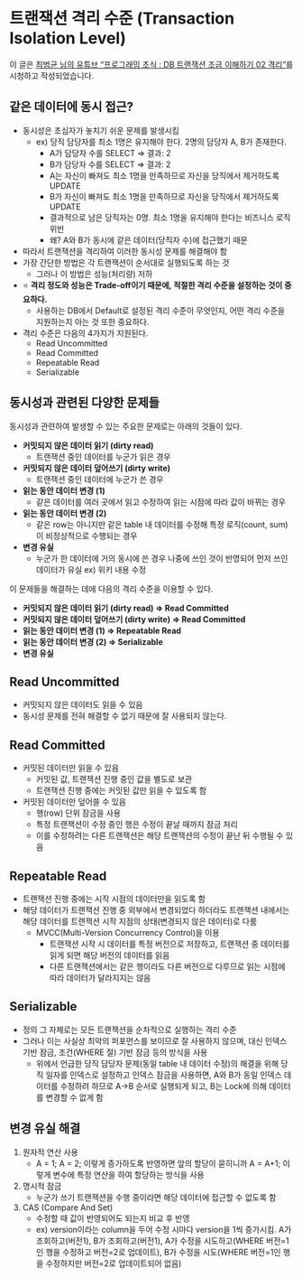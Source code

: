 # 트랜잭션 격리 수준 (Transaction Isolation Level)

이 글은 [최범균 님의 유튜브 “프로그래밍 초식 : DB 트랜잭션 조금 이해하기 02 격리”](https://www.youtube.com/watch?v=poyjLx-LOEU)를 시청하고 작성되었습니다.

## 같은 데이터에 동시 접근?

- 동시성은 초심자가 놓치기 쉬운 문제를 발생시킴
    - ex) 당직 담당자를 최소 1명은 유지해야 한다. 2명의 담당자 A, B가 존재한다.
        - A가 담당자 수를 SELECT ⇒ 결과: 2
        - B가 담당자 수를 SELECT ⇒ 결과: 2
        - A는 자신이 빠져도 최소 1명을 만족하므로 자신을 당직에서 제거하도록 UPDATE
        - B가 자신이 빠져도 최소 1명을 만족하므로 자신을 당직에서 제거하도록 UPDATE
        - 결과적으로 남은 당직자는 0명. 최소 1명을 유지해야 한다는 비즈니스 로직 위반
        - 왜? A와 B가 동시에 같은 데이터(당직자 수)에 접근했기 때문
- 따라서 트랜잭션을 격리하여 이러한 동시성 문제를 해결해야 함
- 가장 간단한 방법은 각 트랜잭션이 순서대로 실행되도록 하는 것
    - 그러나 이 방법은 성능(처리량) 저하
- ⭐ **격리 정도와 성능은 Trade-off이기 때문에, 적절한 격리 수준을 설정하는 것이 중요하다.**
    - 사용하는 DB에서 Default로 설정된 격리 수준이 무엇인지, 어떤 격리 수준을 지원하는지 아는 것 또한 중요하다.
- 격리 수준은 다음의 4가지가 지원된다.
    - Read Uncommitted
    - Read Committed
    - Repeatable Read
    - Serializable

## 동시성과 관련된 다양한 문제들

동시성과 관련하여 발생할 수 있는 주요한 문제로는 아래의 것들이 있다.

- **커밋되지 않은 데이터 읽기 (dirty read)**
    - 트랜잭션 중인 데이터를 누군가 읽은 경우
- **커밋되지 않은 데이터 덮어쓰기 (dirty write)**
    - 트랜잭션 중인 데이터에 누군가 쓴 경우
- **읽는 동안 데이터 변경 (1)**
    - 같은 데이터를 여러 곳에서 읽고 수정하여 읽는 시점에 따라 값이 바뀌는 경우
- **읽는 동안 데이터 변경 (2)**
    - 같은 row는 아니지만 같은 table 내 데이터를 수정해 특정 로직(count, sum)이 비정상적으로 수행되는 경우
- **변경 유실**
    - 누군가 한 데이터에 거의 동시에 쓴 경우 나중에 쓰인 것이 반영되어 먼저 쓰인 데이터가 유실 ex) 위키 내용 수정

이 문제들을 해결하는 데에 다음의 격리 수준을 이용할 수 있다.

- **커밋되지 않은 데이터 읽기 (dirty read) ⇒ Read Committed**
- **커밋되지 않은 데이터 덮어쓰기 (dirty write) ⇒ Read Committed**
- **읽는 동안 데이터 변경 (1) ⇒ Repeatable Read**
- **읽는 동안 데이터 변경 (2) ⇒ Serializable**
- **변경 유실**

## Read Uncommitted

- 커밋되지 않은 데이터도 읽을 수 있음
- 동시성 문제를 전혀 해결할 수 없기 때문에 잘 사용되지 않는다.

## Read Committed

- 커밋된 데이터만 읽을 수 있음
    - 커밋된 값, 트랜잭션 진행 중인 값을 별도로 보관
    - 트랜잭션 진행 중에는 커밋된 값만 읽을 수 있도록 함
- 커밋된 데이터만 덮어쓸 수 있음
    - 행(row) 단위 잠금을 사용
    - 특정 트랜잭션이 수정 중인 행은 수정이 끝날 때까지 잠금 처리
    - 이를 수정하려는 다른 트랜잭션은 해당 트랜잭션의 수정이 끝난 뒤 수행될 수 있음

## Repeatable Read

- 트랜잭션 진행 중에는 시작 시점의 데이터만을 읽도록 함
- 해당 데이터가 트랜잭션 진행 중 외부에서 변경되었다 하더라도 트랜잭션 내에서는 해당 데이터를 트랜잭션 시작 지점의 상태(변경되지 않은 데이터)로 다룸
    - MVCC(Multi-Version Concurrency Control)을 이용
        - 트랜잭션 시작 시 데이터를 특정 버전으로 저장하고, 트랜잭션 중 데이터를 읽게 되면 해당 버전의 데이터를 읽음
        - 다른 트랜잭션에서는 같은 행이라도 다른 버전으로 다루므로 읽는 시점에 따라 데이터가 달라지지는 않음

## Serializable

- 정의 그 자체로는 모든 트랜잭션을 순차적으로 실행하는 격리 수준
- 그러나 이는 사실상 최악의 퍼포먼스를 보이므로 잘 사용하지 않으며, 대신 인덱스 기반 잠금, 조건(WHERE 절) 기반 잠금 등의 방식을 사용
    - 위에서 언급한 당직 담당자 문제(동일 table 내 데이터 수정)의 해결을 위해 당직 일자를 인덱스로 설정하고 인덱스 잠금을 사용하면, A와 B가 동일 인덱스 데이터를 수정하려 하므로 A→B 순서로 실행되게 되고, B는 Lock에 의해 데이터를 변경할 수 없게 함

## 변경 유실 해결

1. 원자적 연산 사용
    - A = 1; A = 2; 이렇게 증가하도록 반영하면 앞의 할당이 묻히니까 A = A+1; 이렇게 변수에 특정 연산을 하여 할당하는 방식을 사용
2. 명시적 잠금
    - 누군가 쓰기 트랜잭션을 수행 중이라면 해당 데이터에 접근할 수 없도록 함
3. CAS (Compare And Set)
    - 수정할 때 값이 반영되어도 되는지 비교 후 반영
    - ex) version이라는 column을 두어 수정 시마다 version을 1씩 증가시킴. A가 조회하고(버전1), B가 조회하고(버전1), A가 수정을 시도하고(WHERE 버전=1인 행을 수정하고 버전=2로 업데이트), B가 수정을 시도(WHERE 버전=1인 행을 수정하지만 버전=2로 업데이트되어 없음)
